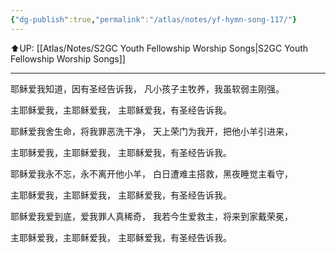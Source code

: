 ```yaml
---
{"dg-publish":true,"permalink":"/atlas/notes/yf-hymn-song-117/"}
---
```


⬆️UP: [[Atlas/Notes/S2GC Youth Fellowship Worship Songs\|S2GC Youth Fellowship Worship Songs]]

---

耶稣爱我知道，因有圣经告诉我，
凡小孩子主牧养，我虽软弱主刚强。

主耶稣爱我，主耶稣爱我，
主耶稣爱我，有圣经告诉我。

耶稣爱我舍生命，将我罪恶洗干净，
天上荣门为我开，把他小羊引进来，

主耶稣爱我，主耶稣爱我，
主耶稣爱我，有圣经告诉我。

耶稣爱我永不忘，永不离开他小羊，
白日遭难主搭救，黑夜睡觉主看守，

主耶稣爱我，主耶稣爱我，
主耶稣爱我，有圣经告诉我。

耶稣爱我爱到底，爱我罪人真稀奇，
我若今生爱救主，将来到家戴荣冕，

主耶稣爱我，主耶稣爱我，
主耶稣爱我，有圣经告诉我。